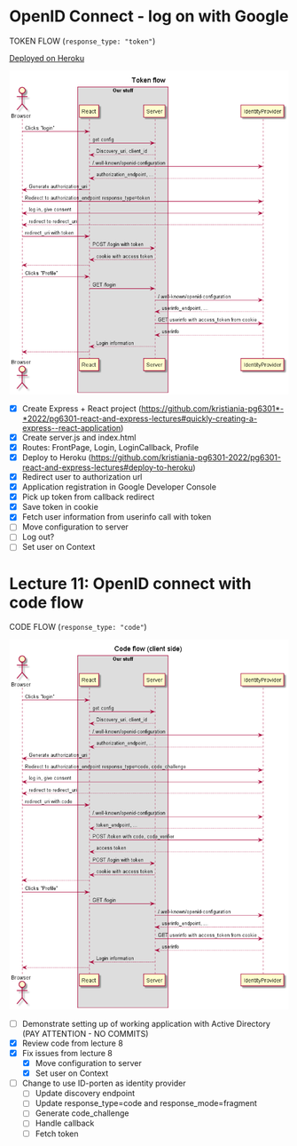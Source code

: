 # OpenID Connect - log on with Google

TOKEN FLOW (`response_type: "token"`)

[Deployed on Heroku](https://pg6301-8.herokuapp.com)

![](docs/token-flow.png)

* [x] Create Express + React project (https://github.com/kristiania-pg6301*-*2022/pg6301-react-and-express-lectures#quickly-creating-a-express--react-application)
* [x] Create server.js and index.html
* [x] Routes: FrontPage, Login, LoginCallback, Profile
* [x] Deploy to Heroku (https://github.com/kristiania-pg6301-2022/pg6301-react-and-express-lectures#deploy-to-heroku)
* [x] Redirect user to authorization url
* [x] Application registration in Google Developer Console
* [x] Pick up token from callback redirect
* [x] Save token in cookie
* [x] Fetch user information from userinfo call with token
* [ ] Move configuration to server
* [ ] Log out?
* [ ] Set user on Context

# Lecture 11: OpenID connect with code flow

CODE FLOW (`response_type: "code"`)

![](docs/code-flow-with-pkce.png)

* [ ] Demonstrate setting up of working application with Active Directory (PAY ATTENTION - NO COMMITS)
* [x] Review code from lecture 8
* [x] Fix issues from lecture 8
  * [x] Move configuration to server
  * [x] Set user on Context
* [ ] Change to use ID-porten as identity provider
  * [ ] Update discovery endpoint
  * [ ] Update response_type=code and response_mode=fragment
  * [ ] Generate code_challenge
  * [ ] Handle callback
  * [ ] Fetch token
